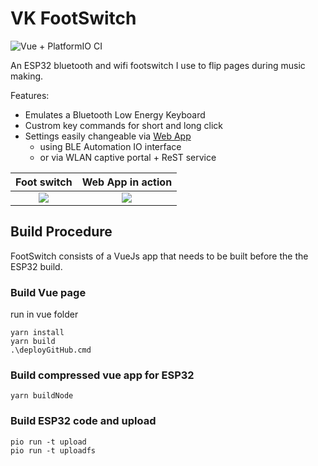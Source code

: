 # VK FootSwitch

![Vue + PlatformIO CI](https://github.com/VK/FootSwitch/workflows/Vue%20+%20PlatformIO%20CI/badge.svg)

An ESP32 bluetooth and wifi footswitch I use to flip pages during music making.

Features:
* Emulates a Bluetooth Low Energy Keyboard
* Custrom key commands for short and long click
* Settings easily changeable via [Web App](https://vk.github.io/FootSwitch/)
  * using BLE Automation IO interface
  * or via WLAN captive portal + ReST service


Foot switch                                                      |  Web App in action
:---------------------------------------------------------------:|:-----------------------------------------------------------:
![](https://vk.github.io/FootSwitch/docu/FootSwitchBoxMini.png)  |  ![](https://vk.github.io/FootSwitch/docu/FootSwitchApp.gif)


## Build Procedure
FootSwitch consists of a VueJs app that needs to be built before the the ESP32 build.
### Build Vue page
run in vue folder
```
yarn install
yarn build
.\deployGitHub.cmd
```
### Build compressed vue app for ESP32
```
yarn buildNode
```

### Build ESP32 code and upload
```
pio run -t upload
pio run -t uploadfs
```